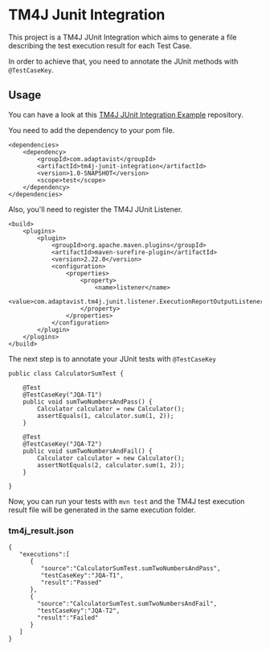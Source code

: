 # TM4J Junit Integration

This project is a TM4J JUnit Integration which aims to generate a file describing the test execution result for each Test Case.

In order to achieve that, you need to annotate the JUnit methods with ```@TestCaseKey```.


## Usage

You can have a look at this [TM4J JUnit Integration Example](https://stash.adaptavist.com/projects/ATM/repos/tm4j-junit-integration-example/browse) repository.

You need to add the dependency to your pom file.

```
<dependencies>
    <dependency>
        <groupId>com.adaptavist</groupId>
        <artifactId>tm4j-junit-integration</artifactId>
        <version>1.0-SNAPSHOT</version>
        <scope>test</scope>
    </dependency>
</dependencies>
```

Also, you'll need to register the TM4J JUnit Listener.

```
<build>
    <plugins>
        <plugin>
            <groupId>org.apache.maven.plugins</groupId>
            <artifactId>maven-surefire-plugin</artifactId>
            <version>2.22.0</version>
            <configuration>
                <properties>
                    <property>
                        <name>listener</name>
                        <value>com.adaptavist.tm4j.junit.listener.ExecutionReportOutputListener</value>
                    </property>
                </properties>
            </configuration>
        </plugin>
    </plugins>
</build>
```


The next step is to annotate your JUnit tests with ```@TestCaseKey```

```
public class CalculatorSumTest {

    @Test
    @TestCaseKey("JQA-T1")
    public void sumTwoNumbersAndPass() {
        Calculator calculator = new Calculator();
        assertEquals(1, calculator.sum(1, 2));
    }

    @Test
    @TestCaseKey("JQA-T2")
    public void sumTwoNumbersAndFail() {
        Calculator calculator = new Calculator();
        assertNotEquals(2, calculator.sum(1, 2));
    }

}

```


Now, you can run your tests with ```mvn test``` and the TM4J test execution result file will be generated in the same execution folder.

### tm4j_result.json

```
{
   "executions":[
      {
         "source":"CalculatorSumTest.sumTwoNumbersAndPass",
         "testCaseKey":"JQA-T1",
         "result":"Passed"
      },
      {
        "source":"CalculatorSumTest.sumTwoNumbersAndFail",
        "testCaseKey":"JQA-T2",
        "result":"Failed"
      }
   ]
}
```